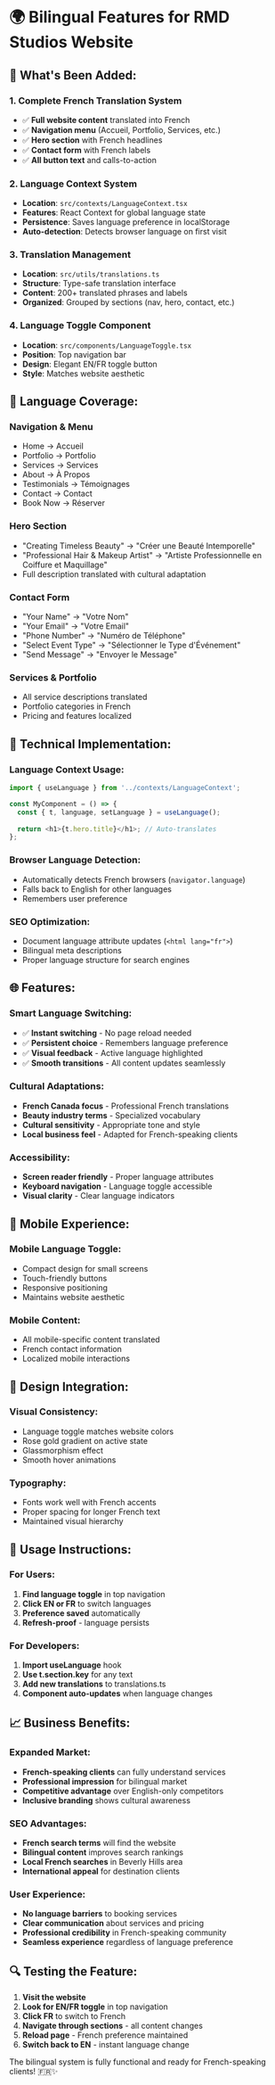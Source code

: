 # 🌍 Bilingual Features for RMD Studios Website

## 🚀 **What's Been Added:**

### **1. Complete French Translation System**
- ✅ **Full website content** translated into French
- ✅ **Navigation menu** (Accueil, Portfolio, Services, etc.)
- ✅ **Hero section** with French headlines
- ✅ **Contact form** with French labels
- ✅ **All button text** and calls-to-action

### **2. Language Context System**
- **Location**: `src/contexts/LanguageContext.tsx`
- **Features**: React Context for global language state
- **Persistence**: Saves language preference in localStorage
- **Auto-detection**: Detects browser language on first visit

### **3. Translation Management**
- **Location**: `src/utils/translations.ts`
- **Structure**: Type-safe translation interface
- **Content**: 200+ translated phrases and labels
- **Organized**: Grouped by sections (nav, hero, contact, etc.)

### **4. Language Toggle Component**
- **Location**: `src/components/LanguageToggle.tsx`
- **Position**: Top navigation bar
- **Design**: Elegant EN/FR toggle button
- **Style**: Matches website aesthetic

## 🎯 **Language Coverage:**

### **Navigation & Menu**
- Home → Accueil
- Portfolio → Portfolio
- Services → Services
- About → À Propos
- Testimonials → Témoignages
- Contact → Contact
- Book Now → Réserver

### **Hero Section**
- "Creating Timeless Beauty" → "Créer une Beauté Intemporelle"
- "Professional Hair & Makeup Artist" → "Artiste Professionnelle en Coiffure et Maquillage"
- Full description translated with cultural adaptation

### **Contact Form**
- "Your Name" → "Votre Nom"
- "Your Email" → "Votre Email"
- "Phone Number" → "Numéro de Téléphone"
- "Select Event Type" → "Sélectionner le Type d'Événement"
- "Send Message" → "Envoyer le Message"

### **Services & Portfolio**
- All service descriptions translated
- Portfolio categories in French
- Pricing and features localized

## 🔧 **Technical Implementation:**

### **Language Context Usage:**
```typescript
import { useLanguage } from '../contexts/LanguageContext';

const MyComponent = () => {
  const { t, language, setLanguage } = useLanguage();
  
  return <h1>{t.hero.title}</h1>; // Auto-translates
};
```

### **Browser Language Detection:**
- Automatically detects French browsers (`navigator.language`)
- Falls back to English for other languages
- Remembers user preference

### **SEO Optimization:**
- Document language attribute updates (`<html lang="fr">`)
- Bilingual meta descriptions
- Proper language structure for search engines

## 🌐 **Features:**

### **Smart Language Switching:**
- ✅ **Instant switching** - No page reload needed
- ✅ **Persistent choice** - Remembers language preference
- ✅ **Visual feedback** - Active language highlighted
- ✅ **Smooth transitions** - All content updates seamlessly

### **Cultural Adaptations:**
- **French Canada focus** - Professional French translations
- **Beauty industry terms** - Specialized vocabulary
- **Cultural sensitivity** - Appropriate tone and style
- **Local business feel** - Adapted for French-speaking clients

### **Accessibility:**
- **Screen reader friendly** - Proper language attributes
- **Keyboard navigation** - Language toggle accessible
- **Visual clarity** - Clear language indicators

## 📱 **Mobile Experience:**

### **Mobile Language Toggle:**
- Compact design for small screens
- Touch-friendly buttons
- Responsive positioning
- Maintains website aesthetic

### **Mobile Content:**
- All mobile-specific content translated
- French contact information
- Localized mobile interactions

## 🎨 **Design Integration:**

### **Visual Consistency:**
- Language toggle matches website colors
- Rose gold gradient on active state
- Glassmorphism effect
- Smooth hover animations

### **Typography:**
- Fonts work well with French accents
- Proper spacing for longer French text
- Maintained visual hierarchy

## 🚀 **Usage Instructions:**

### **For Users:**
1. **Find language toggle** in top navigation
2. **Click EN or FR** to switch languages
3. **Preference saved** automatically
4. **Refresh-proof** - language persists

### **For Developers:**
1. **Import useLanguage** hook
2. **Use t.section.key** for any text
3. **Add new translations** to translations.ts
4. **Component auto-updates** when language changes

## 📈 **Business Benefits:**

### **Expanded Market:**
- **French-speaking clients** can fully understand services
- **Professional impression** for bilingual market
- **Competitive advantage** over English-only competitors
- **Inclusive branding** shows cultural awareness

### **SEO Advantages:**
- **French search terms** will find the website
- **Bilingual content** improves search rankings
- **Local French searches** in Beverly Hills area
- **International appeal** for destination clients

### **User Experience:**
- **No language barriers** to booking services
- **Clear communication** about services and pricing
- **Professional credibility** in French-speaking community
- **Seamless experience** regardless of language preference

## 🔍 **Testing the Feature:**

1. **Visit the website**
2. **Look for EN/FR toggle** in top navigation
3. **Click FR** to switch to French
4. **Navigate through sections** - all content changes
5. **Reload page** - French preference maintained
6. **Switch back to EN** - instant language change

The bilingual system is fully functional and ready for French-speaking clients! 🇫🇷✨